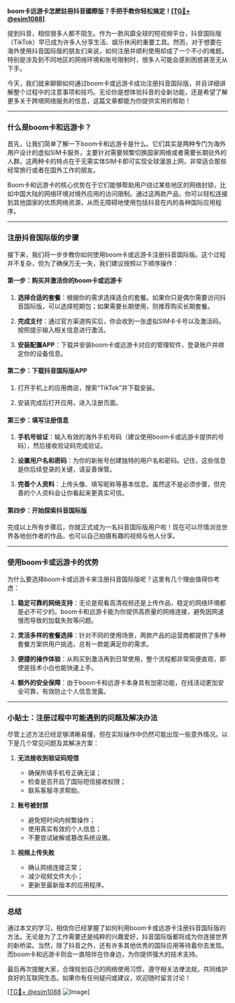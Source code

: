 **boom卡远游卡怎麽註冊抖音國際版？手把手教你轻松搞定！[[TG💪+ @esim1088](https://t.me/s/esim1088)]**

提到抖音，相信很多人都不陌生。作为一款风靡全球的短视频平台，抖音国际版（TikTok）早已成为许多人分享生活、娱乐休闲的重要工具。然而，对于想要在海外使用抖音国际版的朋友们来说，如何注册并顺利使用却成了一个不小的难题。特别是涉及到不同地区的网络环境和账号限制时，很多人可能会感到困惑甚至无从下手。

今天，我们就来聊聊如何通过boom卡或远游卡成功注册抖音国际版，并且详细讲解整个过程中的注意事项和技巧。无论你是想体验抖音的全新功能，还是希望了解更多关于跨境网络服务的信息，这篇文章都能为你提供实用的帮助！

---

### 什么是boom卡和远游卡？

首先，让我们简单了解一下boom卡和远游卡是什么。它们其实是两种专门为海外用户设计的虚拟SIM卡服务，主要针对需要频繁切换国家网络或者需要长期驻外的人群。这两种卡的特点在于无需实体SIM卡即可实现全球漫游上网，非常适合那些经常旅行或者在国外工作的朋友。

Boom卡和远游卡的核心优势在于它们能够帮助用户绕过某些地区的网络封锁，比如中国大陆的网络环境对境外应用的访问限制。通过这两款产品，你可以轻松连接到其他国家的优质网络资源，从而无障碍地使用包括抖音在内的各种国际应用程序。

---

### 注册抖音国际版的步骤

接下来，我们将一步步教你如何使用boom卡或远游卡注册抖音国际版。这个过程并不复杂，但为了确保万无一失，我们建议按照以下顺序操作：

#### 第一步：购买并激活你的boom卡或远游卡

1. **选择合适的套餐**：根据你的需求选择适合的套餐。如果你只是偶尔需要访问抖音国际版，可以选择短期包；如果需要长期使用，则推荐购买长期套餐。
   
2. **完成支付**：通过官方渠道购买后，你会收到一张虚拟SIM卡卡号以及激活码。按照提示输入相关信息进行激活。

3. **安装配置APP**：下载并安装boom卡或远游卡对应的管理软件，登录账户并绑定你的设备信息。

#### 第二步：下载抖音国际版APP

1. 打开手机上的应用商店，搜索“TikTok”并下载安装。

2. 安装完成后打开应用，进入注册页面。

#### 第三步：填写注册信息

1. **手机号验证**：输入有效的海外手机号码（建议使用boom卡或远游卡提供的号码），然后接收验证码完成验证。

2. **设置用户名和密码**：为你的新账号创建独特的用户名和密码。记住，这些信息是你后续登录的关键，请妥善保管。

3. **完善个人资料**：上传头像、填写昵称等基本信息。虽然这不是必须步骤，但完善的个人资料会让你看起来更真实可信。

#### 第四步：开始探索抖音国际版

完成以上所有步骤后，你就正式成为一名抖音国际版用户啦！现在可以尽情浏览世界各地创作者的作品，也可以自己拍摄有趣的视频与他人分享。

---

### 使用boom卡或远游卡的优势

为什么要选择boom卡或远游卡来注册抖音国际版呢？这里有几个理由值得你考虑：

1. **稳定可靠的网络支持**：无论是观看高清视频还是上传作品，稳定的网络环境都是必不可少的。boom卡和远游卡能为你提供高质量的网络连接，避免因网速慢而导致的加载失败等问题。

2. **灵活多样的套餐选择**：针对不同的使用场景，两款产品的运营商都提供了多种套餐方案供用户挑选，总有一款能满足你的需求。

3. **便捷的操作体验**：从购买到激活再到日常使用，整个流程都非常简便直观，即使是技术小白也能快速上手。

4. **额外的安全保障**：由于boom卡和远游卡本身具有加密功能，在线活动更加安全可靠，有效防止个人信息泄露。

---

### 小贴士：注册过程中可能遇到的问题及解决办法

尽管上述方法已经足够清晰易懂，但在实际操作中仍然可能出现一些意外情况。以下是几个常见问题及其解决方案：

1. **无法接收到验证码短信**  
   - 确保所填手机号正确无误；
   - 检查是否开启了国际短信接收权限；
   - 联系客服寻求帮助。

2. **账号被封禁**  
   - 避免短时间内频繁操作；
   - 使用真实有效的个人信息；
   - 不要尝试破解或篡改系统设置。

3. **视频上传失败**  
   - 确认网络连接正常；
   - 减少视频文件大小；
   - 更新至最新版本的应用程序。

---

### 总结

通过本文的学习，相信你已经掌握了如何利用boom卡或远游卡注册抖音国际版的方法。无论是为了工作需要还是纯粹的兴趣爱好，抖音国际版都将成为你连接世界的新桥梁。当然，除了抖音之外，还有许多其他优秀的国际应用等待着你去发现。而boom卡和远游卡则会一直陪伴在你身边，为你提供强大的技术支持。

最后再次提醒大家，合理规划自己的网络使用习惯，遵守相关法律法规，共同维护良好的互联网生态。如果你有任何疑问或建议，欢迎随时留言讨论！

[[TG💪+ @esim1088](https://t.me/s/esim1088) ![Image](https://i.postimg.cc/4NQfJmqS/Snipaste-2025-05-13-00-14-12.png)]